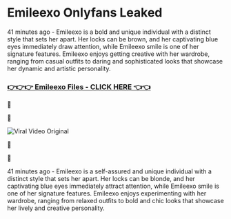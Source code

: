 # Emileexo Onlyfans Leaked

<p>41 minutes ago - Emileexo is a bold and unique individual with a distinct style that sets her apart. Her locks can be brown, and her captivating blue eyes immediately draw attention, while Emileexo smile is one of her signature features. Emileexo enjoys getting creative with her wardrobe, ranging from casual outfits to daring and sophisticated looks that showcase her dynamic and artistic personality.</p><p>
<h3><a href="https://fansleaks.com-getfree.pro/emileexo" rel="nofollow">👉👉👉 Emileexo Files - CLICK HERE 👈👈</a></h3>
<p>🔻</p>
<p>🔻</p> <p>
<a href="https://fansleaks.com-getfree.pro/emileexo" rel="nofollow"><img src="https://i.imgur.com/0ZbtXZ5.gif" alt="Viral Video Original" style="max-width: 100%; display: inline-block;" data-target="animated-image.originalImage"></a>
<p>🔻</p>
<p>🔻</p> <p>41 minutes ago - Emileexo is a self-assured and unique individual with a distinct style that sets her apart. Her locks can be blonde, and her captivating blue eyes immediately attract attention, while Emileexo smile is one of her signature features. Emileexo enjoys experimenting with her wardrobe, ranging from relaxed outfits to bold and chic looks that showcase her lively and creative personality.</p>